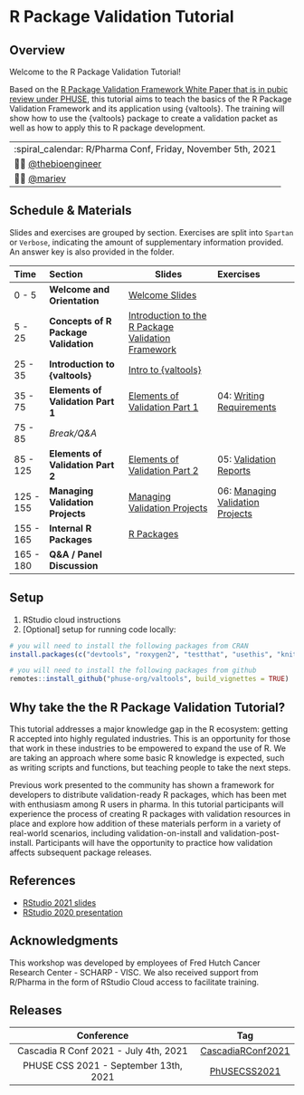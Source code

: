 # R Package Validation Tutorial

## Overview

Welcome to the R Package Validation Tutorial!

Based on the [R Package Validation Framework White Paper that is in
pubic review under PHUSE](https://lnkd.in/dufTZ2Ra), this tutorial aims to teach the
basics of the R Package Validation Framework and its application using {valtools}.
The training will show how to use the {valtools} package to create a validation
packet as well as how to apply this to R package development.


|                                     |
|-------------------------------------|
| :spiral\_calendar: R/Pharma Conf, Friday, November 5th, 2021  |
| :man_technologist: [@thebioengineer](https://github.com/thebioengineer)      |
| :woman_technologist: [@mariev](https://github.com/mariev)              |

## Schedule & Materials

Slides and exercises are grouped by section. Exercises are split into
`Spartan` or `Verbose`, indicating the amount of supplementary
information provided. An answer key is also provided in the folder.

| Time      | Section                              | Slides                                             | Exercises                       |
|:----------|:-------------------------------------|----------------------------------------------------|:--------------------------------|
| 0 - 5    | **Welcome and Orientation**          | [Welcome Slides](Slides/Slides-01-Welcome_and_Orientation)      |                                 |
| 5 - 25   | **Concepts of R Package Validation** | [Introduction to the R Package Validation Framework](Slides/Slides-02-Concepts_of_R_Package_Validation) |                                 |
| 25 - 35   | **Introduction to {valtools}**       | [Intro to {valtools}](Slides/Slides-03-Intro_to_Valtools)                                |                                 |
| 35 - 75   | **Elements of Validation Part 1**                 | [Elements of Validation Part 1](Slides/Slides-04-Elements_of_Validation)                  | 04: [Writing Requirements](Materials/Materials-04-Requirements_Report) |
| 75 - 85 | *Break/Q&A*                          |                                                    |                                 |
| 85 - 125| **Elements of Validation Part 2**            | [Elements of Validation Part 2](Slides/Slides-05-The_Validation_Report)                    | 05: [Validation Reports](Materials/Materials-05-Validation_Report)    |
| 125 - 155 | **Managing Validation Projects**        | [Managing Validation Projects](Slides/Slides-06-Managing_Validation_Projects)                          | 06: [Managing Validation Projects](Materials/Materials-06-Managing_Validation_Projects) |
| 155 - 165 | **Internal R Packages**        | [R Packages](Slides/Slides-07-R_Packages)                          |  |
| 165 - 180 | **Q&A / Panel Discussion**        |                          |   |

## Setup

1.  RStudio cloud instructions
2.  \[Optional\] setup for running code locally:

``` r
# you will need to install the following packages from CRAN
install.packages(c("devtools", "roxygen2", "testthat", "usethis", "knitr"))

# you will need to install the following packages from github
remotes::install_github("phuse-org/valtools", build_vignettes = TRUE)
```

## Why take the the R Package Validation Tutorial?

This tutorial addresses a major knowledge gap in the R ecosystem:
getting R accepted into highly regulated industries. This is an
opportunity for those that work in these industries to be empowered to
expand the use of R. We are taking an approach where some basic R
knowledge is expected, such as writing scripts and functions, but
teaching people to take the next steps.

Previous work presented to the community has shown a framework for
developers to distribute validation-ready R packages, which has been met
with enthusiasm among R users in pharma. In this tutorial participants
will experience the process of creating R packages with validation
resources in place and explore how addition of these materials perform
in a variety of real-world scenarios, including validation-on-install
and validation-post-install. Participants will have the opportunity to
practice how validation affects subsequent package releases.

## References

-   [RStudio 2021
    slides](https://thebioengineer.github.io/validation_studio_2021)
-   [RStudio 2020
    presentation](https://rstudio.com/resources/rstudioconf-2020/approaches-to-assay-processing-package-validation/)
    
## Acknowledgments

This workshop was developed by employees of Fred Hutch Cancer Research Center - SCHARP - VISC. 
We also received support from R/Pharma in the form of RStudio Cloud access to facilitate training.

## Releases

| Conference                            | Tag                                                                                                            | 
|:-------------------------------------:|:--------------------------------------------------------------------------------------------------------------:|
| Cascadia R Conf 2021 - July 4th, 2021 | [CascadiaRConf2021](https://github.com/FredHutch/R_Package_Validation_Tutorial/releases/tag/CascadiaRConf2021) |
| PHUSE CSS 2021 - September 13th, 2021 | [PhUSECSS2021](https://github.com/FredHutch/R_Package_Validation_Tutorial/releases/tag/PhUSECSS2021) |

